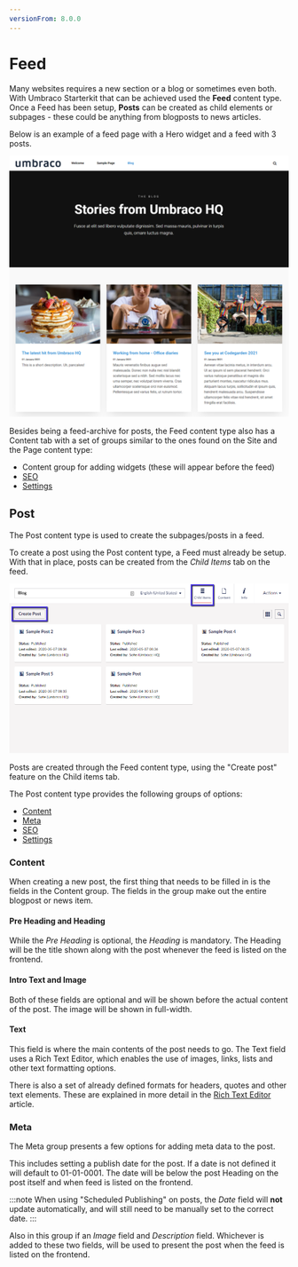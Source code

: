 ```yaml
---
versionFrom: 8.0.0
---
```


# Feed

Many websites requires a new section or a blog or sometimes even both. With Umbraco Starterkit that can be achieved used the **Feed** content type. Once a Feed has been setup, **Posts** can be created as child elements or subpages - these could be anything from blogposts to news articles.

Below is an example of a feed page with a Hero widget and a feed with 3 posts.

![Example of the Feed page](images/feed-sample.png)

Besides being a feed-archive for posts, the Feed content type also has a Content tab with a set of groups similar to the ones found on the Site and the Page content type:

* Content group for adding widgets (these will appear before the feed)
* [SEO](../../Settings/Specific-Settings/#seo)
* [Settings](../../Settings/Specific-Settings/#settings)

## Post

The Post content type is used to create the subpages/posts in a feed.

To create a post using the Post content type, a Feed must already be setup. With that in place, posts can be created from the *Child Items* tab on the feed.

![Create posts from the Child items tab on the feed content item](images/child-items-tab.png)

Posts are created through the Feed content type, using the "Create post" feature on the Child items tab.

The Post content type provides the following groups of options:

* [Content](#content)
* [Meta](#meta)
* [SEO](../../Settings/Specific-Settings/#seo)
* [Settings](../../Settings/Specific-Settings/#settings)

### Content

When creating a new post, the first thing that needs to be filled in is the fields in the Content group. The fields in the group make out the entire blogpost or news item.

#### Pre Heading and Heading

While the *Pre Heading* is optional, the *Heading* is mandatory. The Heading will be the title shown along with the post whenever the feed is listed on the frontend.

#### Intro Text and Image

Both of these fields are optional and will be shown before the actual content of the post. The image will be shown in full-width.

#### Text

This field is where the main contents of the post needs to go. The Text field uses a Rich Text Editor, which enables the use of images, links, lists and other text formatting options.

There is also a set of already defined formats for headers, quotes and other text elements. These are explained in more detail in the [Rich Text Editor]() article.

### Meta

The Meta group presents a few options for adding meta data to the post.

This includes setting a publish date for the post. If a date is not defined it will default to 01-01-0001. The date will be below the post Heading on the post itself and when feed is listed on the frontend.

:::note
When using "Scheduled Publishing" on posts, the *Date* field will **not** update automatically, and will still need to be manually set to the correct date.
:::

Also in this group if an *Image* field and *Description* field. Whichever is added to these two fields, will be used to present the post when the feed is listed on the frontend.
